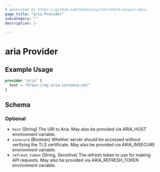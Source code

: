 ```yaml
---
# generated by https://github.com/hashicorp/terraform-plugin-docs
page_title: "aria Provider"
subcategory: ""
description: |-
  
---
```


# aria Provider



## Example Usage

```terraform
provider "aria" {
  host = "https://my.aria-instance.net"
}
```

<!-- schema generated by tfplugindocs -->
## Schema

### Optional

- `host` (String) The URI to Aria. May also be provided via ARIA_HOST environment variable.
- `insecure` (Boolean) Whether server should be accessed without verifying the TLS certificate. May also be provided via ARIA_INSECURE environment variable.
- `refresh_token` (String, Sensitive) The refresh token to use for making API requests. May also be provided via ARIA_REFRESH_TOKEN environment variable.
